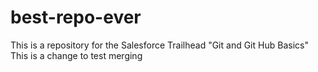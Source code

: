 # best-repo-ever
This is a repository for the Salesforce Trailhead "Git and Git Hub Basics"
This is a change to test merging